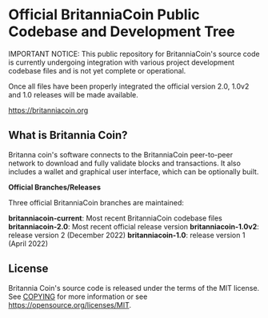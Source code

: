 Official BritanniaCoin Public Codebase and Development Tree
=====================================

IMPORTANT NOTICE: This public repository for BritanniaCoin's source code is currently undergoing integration with various project development codebase files and is not yet complete or operational.

Once all files have been properly integrated the official version 2.0, 1.0v2 and 1.0 releases will be made available.

https://britanniacoin.org

What is Britannia Coin?
---------------------

Britanna coin's software connects to the BritanniaCoin peer-to-peer network to download and fully
validate blocks and transactions. It also includes a wallet and graphical user
interface, which can be optionally built.

**Official Branches/Releases**

Three official BritanniaCoin branches are maintained:

**britanniacoin-current**: Most recent BritanniaCoin codebase files
**britanniacoin-2.0**: Most recent official release version
**britanniacoin-1.0v2**: release version 2 (December 2022)
**britanniacoin-1.0**: release version 1 (April 2022)



License
-------

Britannia Coin's source code is released under the terms of the MIT license. See [COPYING](COPYING) for more
information or see https://opensource.org/licenses/MIT.
